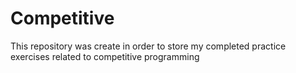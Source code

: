 # Competitive
This repository was create in order to store my completed practice exercises related to competitive programming
